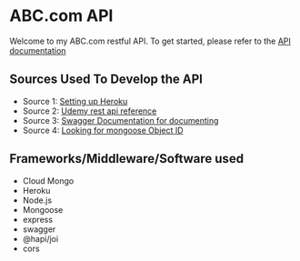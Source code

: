 # ABC.com API

Welcome to my ABC.com restful API. To get started, please refer to the [API documentation](https://nodejs-ajyi-abc-api.herokuapp.com/api-docs/)

## Sources Used To Develop the API

- Source 1: [Setting up Heroku](https://www.youtube.com/watch?v=r2S89Hm1Uq0&t=306s)
- Source 2: [Udemy rest api reference](https://www.udemy.com/course/nodejs-rest-api-jwt-security-mongodb-complete-guide/)
- Source 3: [Swagger Documentation for documenting](https://swagger.io/docs/)
- Source 4: [Looking for mongoose Object ID](https://www.geeksforgeeks.org/how-to-check-if-a-string-is-valid-mongodb-objectid-in-nodejs/)

## Frameworks/Middleware/Software used

- Cloud Mongo
- Heroku
- Node.js
- Mongoose
- express
- swagger
- @hapi/joi
- cors
